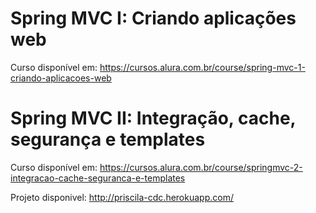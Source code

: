 # Spring MVC I: Criando aplicações web

Curso disponível em: https://cursos.alura.com.br/course/spring-mvc-1-criando-aplicacoes-web  

# Spring MVC II: Integração, cache, segurança e templates
Curso disponível em: https://cursos.alura.com.br/course/springmvc-2-integracao-cache-seguranca-e-templates


Projeto disponivel: http://priscila-cdc.herokuapp.com/
